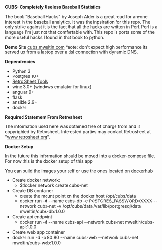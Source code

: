**CUBS: Completely Useless Baseball Statistics**

The book "Baseball Hacks" by Joseph Alder is a great read for anyone interest in the
baseball analytics.  It was the inpsiration for this repo.  The only strike against it
is the fact that all the hacks are written in Perl.  Perl is a language I'm just 
not that comfortable with.  This repo is ports some of the more useful hacks I found in that book to python. 

**Demo Site**
[cubs.mweltin.com](http://cubs.mweltin.com)
*note: don't expect high performance its served up from a laptop over a dsl connection with dynamic DNS.

**Dependencies**
 - Python 3
 - Postgres 10+
 - [Retro Sheet Tools](https://www.retrosheet.org/tools.htm)
 - wine 3.0+ (windows emulator for linux)
 - angular 9+
 - flask
 - ansible 2.9+
 - docker
 

**Required Statement From Retrosheet**
 
The information used here was obtained free of
charge from and is copyrighted by Retrosheet.  Interested
parties may contact Retrosheet at "www.retrosheet.org".

**Docker Setup**

In the future this information should be moved into a docker-compose file.
For now this is the docker setup of this app.

You can build the images your self or use the ones located on [dockerhub](https://hub.docker.com/u/mweltin)
   
 - Create docker network: 
   - $docker network create cubs-net
 - Create DB container
   - create the mount point on the docker host /opt/cubs/data
   - docker run -d --name cubs-db -e POSTGRES_PASSWORD=XXXX --network cubs-net -v /opt/cubs/data:/var/lib/postgresql/data mweltin/cubs-db:1.0.0
 - Create api endpoint
   - docker run -d --name cubs-api --network cubs-net mweltin/cubs-api:1.0.0
 - Create web app container
  - docker run -d -p 80:80 --name cubs-web --network cubs-net mweltin/cubs-web:1.0.0
 
